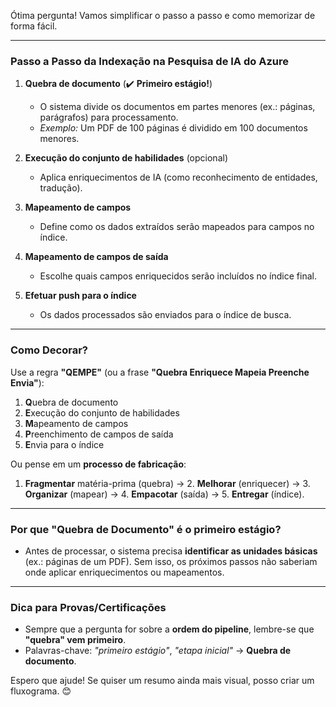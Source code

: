 Ótima pergunta! Vamos simplificar o passo a passo e como memorizar de forma fácil.  

---

### **Passo a Passo da Indexação na Pesquisa de IA do Azure**  
1. **Quebra de documento** (✔️ **Primeiro estágio!**)  
   - O sistema divide os documentos em partes menores (ex.: páginas, parágrafos) para processamento.  
   - *Exemplo:* Um PDF de 100 páginas é dividido em 100 documentos menores.  

2. **Execução do conjunto de habilidades** (opcional)  
   - Aplica enriquecimentos de IA (como reconhecimento de entidades, tradução).  

3. **Mapeamento de campos**  
   - Define como os dados extraídos serão mapeados para campos no índice.  

4. **Mapeamento de campos de saída**  
   - Escolhe quais campos enriquecidos serão incluídos no índice final.  

5. **Efetuar push para o índice**  
   - Os dados processados são enviados para o índice de busca.  

---

### **Como Decorar?**  
Use a regra **"QEMPE"** (ou a frase **"Quebra Enriquece Mapeia Preenche Envia"**):  
1. **Q**uebra de documento  
2. **E**xecução do conjunto de habilidades  
3. **M**apeamento de campos  
4. **P**reenchimento de campos de saída  
5. **E**nvia para o índice  

Ou pense em um **processo de fabricação**:  
1. **Fragmentar** matéria-prima (quebra) → 2. **Melhorar** (enriquecer) → 3. **Organizar** (mapear) → 4. **Empacotar** (saída) → 5. **Entregar** (índice).  

---

### **Por que "Quebra de Documento" é o primeiro estágio?**  
- Antes de processar, o sistema precisa **identificar as unidades básicas** (ex.: páginas de um PDF). Sem isso, os próximos passos não saberiam onde aplicar enriquecimentos ou mapeamentos.  

---

### **Dica para Provas/Certificações**  
- Sempre que a pergunta for sobre a **ordem do pipeline**, lembre-se que **"quebra" vem primeiro**.  
- Palavras-chave: *"primeiro estágio"*, *"etapa inicial"* → **Quebra de documento**.  

Espero que ajude! Se quiser um resumo ainda mais visual, posso criar um fluxograma. 😊